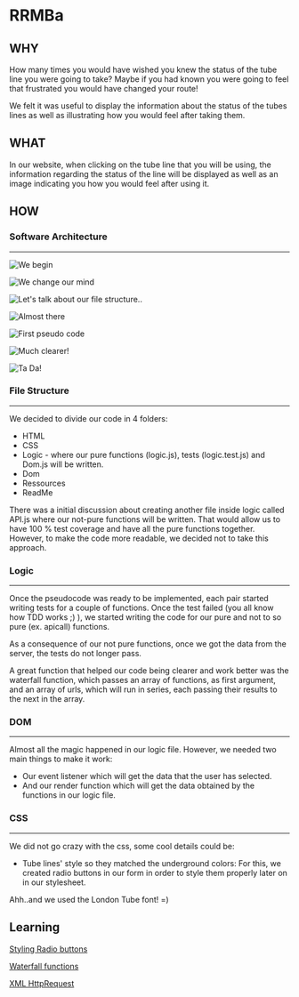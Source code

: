 # RRMBa

## **WHY**


How many times you would have wished you knew the status of the tube line you were going to take? Maybe if you had known you were going to feel that frustrated  you would have changed your route!

We felt it was useful to display the information about the status of the tubes lines as well as illustrating how you would feel after taking them.


## **WHAT**


In our website, when clicking on the tube line that you will be using, the information regarding the status of the line will be displayed as well as an image indicating you how you would feel after using it.


## **HOW**


### Software Architecture
--------

![We begin](https://lh3.googleusercontent.com/BleNvryzz9TvjTDF7nELH4h2owbDsPKS_mkgwfpOFGy75otJ181WpRZzgaAyte1vafl0c8Wf1KAg=s0 "first draft")

![We change our mind](https://lh3.googleusercontent.com/hS4XCcf8Qf0c2PE3wd7kZkctBExSyoT1R0UlkWZOU0ZzODiA-Yx6RgyHeSHkEW_HGIZcIRpvtYTk=s0 "second draft")

![Let's talk about our file structure..](https://lh3.googleusercontent.com/-5PIzZfxeK4-8vssXVKR7De5GxAxGOs7KOBXkH51g9FIFjlHK4Yb2rQ1vzxYsNC3gtp2EHdY-sJ8=s0 "path and code")

![Almost there](https://lh3.googleusercontent.com/UPdZ6r1Ohd41D8MNXud7kCDu1iDx-fLhsjYetJOGjwOn5V4QKlwGjSbATjG4L4fNMN_0jEKBZk-1=s0 "getting complicated")

![First pseudo code](https://lh3.googleusercontent.com/wRRskwny8b-07G26EshtU8MbfHk3G2wTwz_tzlWehtDBYeovQezudUdb1RjVFUxihOP_fndprX5W=s0 "IMG_20170712_140516.jpg")

![Much clearer!](https://lh3.googleusercontent.com/uBeSfrLS3sLmecVJEMi7SjhTLcQPTdP2j4YzaMhM0HZ_Urm5qkpL6YGXLG_2XJ310pd3qPKk-ptz=s0 "IMG_20170712_142703.jpg")

![Ta Da!](https://lh3.googleusercontent.com/MNNWOZiLr5kfVddNgiFjcE1u1Lg3-vIZHDhV3R0OWqoPvUASNPLf-BNLCO70KOvdGV9pJKdIERbI=s0 "IMG_20170712_142708.jpg")



### File Structure
--------
We decided to divide our code in 4 folders:

* HTML
* CSS
* Logic - where our pure functions (logic.js), tests (logic.test.js) and Dom.js will be  written.
* Dom
* Ressources
* ReadMe

There was a initial discussion about creating another file inside logic called API.js where our not-pure functions will be written. That would allow us to have 100 % test coverage and have all the pure functions together. However, to make the code more readable, we decided not to take this approach.

### Logic
--------
Once the pseudocode was ready to be implemented, each pair started writing tests for a couple of functions. Once the test failed (you all know how TDD works ;) ), we started writing the code for our pure and not to so pure (ex. apicall) functions.

As a consequence of our not pure functions, once we got the data from the server, the tests do not longer pass.

A great function that helped our code being clearer and work better was the waterfall function, which passes an array of functions, as first argument, and an array of urls, which will run in series, each passing their results to the next in the array.

### DOM
--------
Almost all the magic happened in our logic file. However, we needed two main things to make it work:
- Our event listener which will get the data that the user has selected.
- And our render function which will get the data obtained by the functions in our logic file. 


### CSS
--------

We did not go crazy with the css, some cool details could be:

- Tube lines' style so they matched the underground colors: For this, we created radio buttons in our form in order to style them properly later on in our stylesheet.


Ahh..and we used the London Tube font! =)

## **Learning**

[Styling Radio buttons](http://code.stephenmorley.org/html-and-css/styling-checkboxes-and-radio-buttons/)

[Waterfall functions](https://www.npmjs.com/package/async-waterfall)

[XML HttpRequest](https://www.w3schools.com/xml/xml_http.asp)

